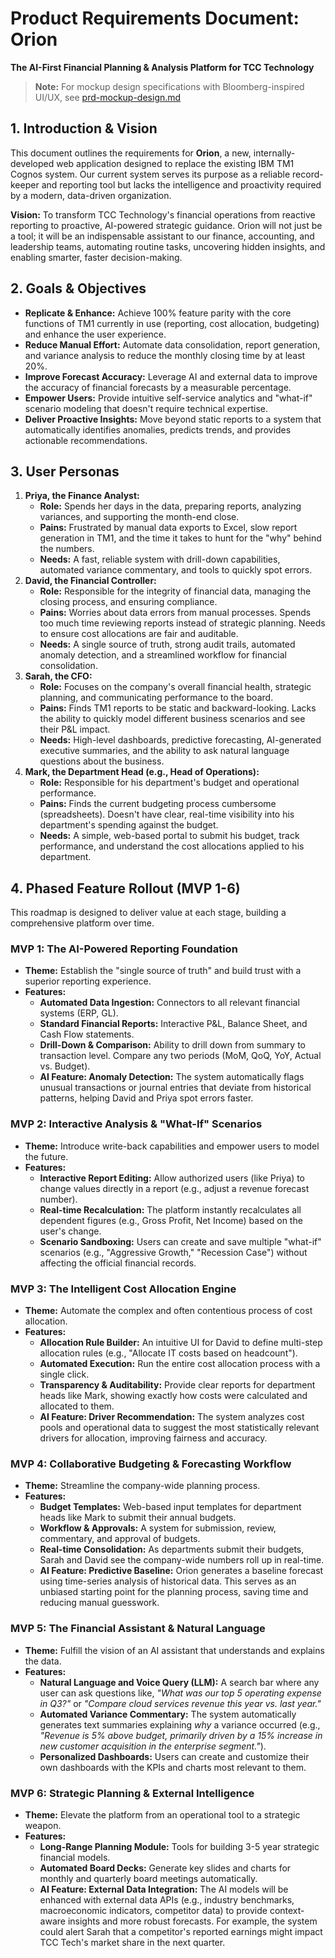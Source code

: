 # **Product Requirements Document: Orion**

**The AI-First Financial Planning & Analysis Platform for TCC Technology**

> **Note:** For mockup design specifications with Bloomberg-inspired UI/UX, see [prd-mockup-design.md](./prd-mockup-design.md)

## **1\. Introduction & Vision**

This document outlines the requirements for **Orion**, a new, internally-developed web application designed to replace the existing IBM TM1 Cognos system. Our current system serves its purpose as a reliable record-keeper and reporting tool but lacks the intelligence and proactivity required by a modern, data-driven organization.

**Vision:** To transform TCC Technology's financial operations from reactive reporting to proactive, AI-powered strategic guidance. Orion will not just be a tool; it will be an indispensable assistant to our finance, accounting, and leadership teams, automating routine tasks, uncovering hidden insights, and enabling smarter, faster decision-making.

## **2\. Goals & Objectives**

* **Replicate & Enhance:** Achieve 100% feature parity with the core functions of TM1 currently in use (reporting, cost allocation, budgeting) and enhance the user experience.  
* **Reduce Manual Effort:** Automate data consolidation, report generation, and variance analysis to reduce the monthly closing time by at least 20%.  
* **Improve Forecast Accuracy:** Leverage AI and external data to improve the accuracy of financial forecasts by a measurable percentage.  
* **Empower Users:** Provide intuitive self-service analytics and "what-if" scenario modeling that doesn't require technical expertise.  
* **Deliver Proactive Insights:** Move beyond static reports to a system that automatically identifies anomalies, predicts trends, and provides actionable recommendations.

## **3\. User Personas**

1. **Priya, the Finance Analyst:**  
   * **Role:** Spends her days in the data, preparing reports, analyzing variances, and supporting the month-end close.  
   * **Pains:** Frustrated by manual data exports to Excel, slow report generation in TM1, and the time it takes to hunt for the "why" behind the numbers.  
   * **Needs:** A fast, reliable system with drill-down capabilities, automated variance commentary, and tools to quickly spot errors.  
2. **David, the Financial Controller:**  
   * **Role:** Responsible for the integrity of financial data, managing the closing process, and ensuring compliance.  
   * **Pains:** Worries about data errors from manual processes. Spends too much time reviewing reports instead of strategic planning. Needs to ensure cost allocations are fair and auditable.  
   * **Needs:** A single source of truth, strong audit trails, automated anomaly detection, and a streamlined workflow for financial consolidation.  
3. **Sarah, the CFO:**  
   * **Role:** Focuses on the company's overall financial health, strategic planning, and communicating performance to the board.  
   * **Pains:** Finds TM1 reports to be static and backward-looking. Lacks the ability to quickly model different business scenarios and see their P\&L impact.  
   * **Needs:** High-level dashboards, predictive forecasting, AI-generated executive summaries, and the ability to ask natural language questions about the business.  
4. **Mark, the Department Head (e.g., Head of Operations):**  
   * **Role:** Responsible for his department's budget and operational performance.  
   * **Pains:** Finds the current budgeting process cumbersome (spreadsheets). Doesn't have clear, real-time visibility into his department's spending against the budget.  
   * **Needs:** A simple, web-based portal to submit his budget, track performance, and understand the cost allocations applied to his department.

## **4\. Phased Feature Rollout (MVP 1-6)**

This roadmap is designed to deliver value at each stage, building a comprehensive platform over time.

### **MVP 1: The AI-Powered Reporting Foundation**

* **Theme:** Establish the "single source of truth" and build trust with a superior reporting experience.  
* **Features:**  
  * **Automated Data Ingestion:** Connectors to all relevant financial systems (ERP, GL).  
  * **Standard Financial Reports:** Interactive P\&L, Balance Sheet, and Cash Flow statements.  
  * **Drill-Down & Comparison:** Ability to drill down from summary to transaction level. Compare any two periods (MoM, QoQ, YoY, Actual vs. Budget).  
  * **AI Feature: Anomaly Detection:** The system automatically flags unusual transactions or journal entries that deviate from historical patterns, helping David and Priya spot errors faster.

### **MVP 2: Interactive Analysis & "What-If" Scenarios**

* **Theme:** Introduce write-back capabilities and empower users to model the future.  
* **Features:**  
  * **Interactive Report Editing:** Allow authorized users (like Priya) to change values directly in a report (e.g., adjust a revenue forecast number).  
  * **Real-time Recalculation:** The platform instantly recalculates all dependent figures (e.g., Gross Profit, Net Income) based on the user's change.  
  * **Scenario Sandboxing:** Users can create and save multiple "what-if" scenarios (e.g., "Aggressive Growth," "Recession Case") without affecting the official financial records.

### **MVP 3: The Intelligent Cost Allocation Engine**

* **Theme:** Automate the complex and often contentious process of cost allocation.  
* **Features:**  
  * **Allocation Rule Builder:** An intuitive UI for David to define multi-step allocation rules (e.g., "Allocate IT costs based on headcount").  
  * **Automated Execution:** Run the entire cost allocation process with a single click.  
  * **Transparency & Auditability:** Provide clear reports for department heads like Mark, showing exactly how costs were calculated and allocated to them.  
  * **AI Feature: Driver Recommendation:** The system analyzes cost pools and operational data to suggest the most statistically relevant drivers for allocation, improving fairness and accuracy.

### **MVP 4: Collaborative Budgeting & Forecasting Workflow**

* **Theme:** Streamline the company-wide planning process.  
* **Features:**  
  * **Budget Templates:** Web-based input templates for department heads like Mark to submit their annual budgets.  
  * **Workflow & Approvals:** A system for submission, review, commentary, and approval of budgets.  
  * **Real-time Consolidation:** As departments submit their budgets, Sarah and David see the company-wide numbers roll up in real-time.  
  * **AI Feature: Predictive Baseline:** Orion generates a baseline forecast using time-series analysis of historical data. This serves as an unbiased starting point for the planning process, saving time and reducing manual guesswork.

### **MVP 5: The Financial Assistant & Natural Language**

* **Theme:** Fulfill the vision of an AI assistant that understands and explains the data.  
* **Features:**  
  * **Natural Language and Voice Query (LLM):** A search bar where any user can ask questions like, *"What was our top 5 operating expense in Q3?"* or *"Compare cloud services revenue this year vs. last year."*  
  * **Automated Variance Commentary:** The system automatically generates text summaries explaining *why* a variance occurred (e.g., *"Revenue is 5% above budget, primarily driven by a 15% increase in new customer acquisition in the enterprise segment."*).  
  * **Personalized Dashboards:** Users can create and customize their own dashboards with the KPIs and charts most relevant to them.

### **MVP 6: Strategic Planning & External Intelligence**

* **Theme:** Elevate the platform from an operational tool to a strategic weapon.  
* **Features:**  
  * **Long-Range Planning Module:** Tools for building 3-5 year strategic financial models.  
  * **Automated Board Decks:** Generate key slides and charts for monthly and quarterly board meetings automatically.  
  * **AI Feature: External Data Integration:** The AI models will be enhanced with external data APIs (e.g., industry benchmarks, macroeconomic indicators, competitor data) to provide context-aware insights and more robust forecasts. For example, the system could alert Sarah that a competitor's reported earnings might impact TCC Tech's market share in the next quarter.
